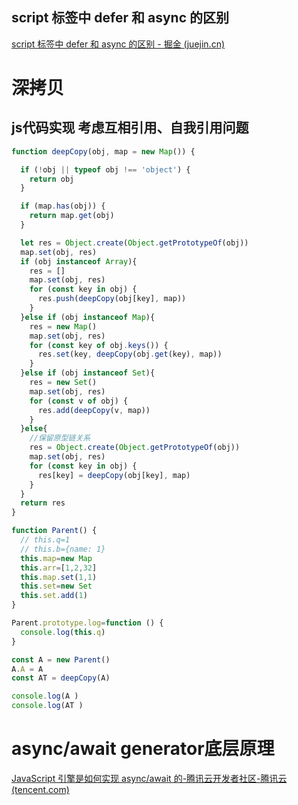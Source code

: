 







## script 标签中 defer 和 async 的区别

[script 标签中 defer 和 async 的区别 - 掘金 (juejin.cn)](https://juejin.cn/post/7111693402579664932)





# 深拷贝



## js代码实现 考虑互相引用、自我引用问题

```js
function deepCopy(obj, map = new Map()) {

  if (!obj || typeof obj !== 'object') {
    return obj
  }

  if (map.has(obj)) {
    return map.get(obj)
  }

  let res = Object.create(Object.getPrototypeOf(obj))
  map.set(obj, res)
  if (obj instanceof Array){
    res = []
    map.set(obj, res)
    for (const key in obj) {
      res.push(deepCopy(obj[key], map))
    }
  }else if (obj instanceof Map){
    res = new Map()
    map.set(obj, res)
    for (const key of obj.keys()) {
      res.set(key, deepCopy(obj.get(key), map))
    }
  }else if (obj instanceof Set){
    res = new Set()
    map.set(obj, res)
    for (const v of obj) {
      res.add(deepCopy(v, map))
    }
  }else{
    //保留原型链关系
    res = Object.create(Object.getPrototypeOf(obj))
    map.set(obj, res)
    for (const key in obj) {
      res[key] = deepCopy(obj[key], map)
    }
  }
  return res
}

function Parent() {
  // this.q=1
  // this.b={name: 1}
  this.map=new Map
  this.arr=[1,2,32]
  this.map.set(1,1)
  this.set=new Set
  this.set.add(1)
}

Parent.prototype.log=function () {
  console.log(this.q)
}

const A = new Parent()
A.A = A
const AT = deepCopy(A)

console.log(A )
console.log(AT )

```



#  async/await generator底层原理

[JavaScript 引擎是如何实现 async/await 的-腾讯云开发者社区-腾讯云 (tencent.com)](https://cloud.tencent.com/developer/article/1965452)



